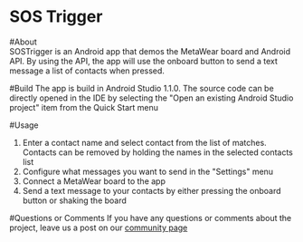 SOS Trigger
==========

#About  
SOSTrigger is an Android app that demos the MetaWear board and Android API.  By using the API, the app will use the onboard 
button to send a text message a list of contacts when pressed.

#Build
The app is build in Android Studio 1.1.0.  The source code can be directly opened in the IDE by selecting the 
"Open an existing Android Studio project" item from the Quick Start menu

#Usage
1. Enter a contact name and select contact from the list of matches.  Contacts can be removed by holding the names in the 
selected contacts list
2. Configure what messages you want to send in the "Settings" menu
3. Connect a MetaWear board to the app
4. Send a text message to your contacts by either pressing the onboard button or shaking the board

#Questions or Comments
If you have any questions or comments about the project, leave us a post on our [community page](http://community.mbientlab.com/)
